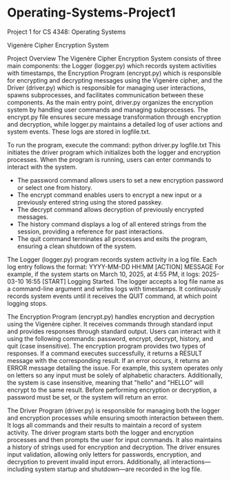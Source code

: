 # Operating-Systems-Project1
Project 1 for CS 4348: Operating Systems

Vigenère Cipher Encryption System

Project Overview
The Vigenère Cipher Encryption System consists of three main components: the Logger (logger.py) which records system activities with timestamps, the Encryption Program (encrypt.py) which is responsible for encrypting and decrypting messages using the Vigenère cipher, and the Driver (driver.py) which is responsible for managing user interactions, spawns subprocesses, and facilitates communication between these components. As the main entry point, driver.py organizes the encryption system by handling user commands and managing subprocesses. The encrypt.py file ensures secure message transformation through encryption and decryption, while logger.py maintains a detailed log of user actions and system events. These logs are stored in logfile.txt.

To run the program, execute the command:
python driver.py logfile.txt
This initiates the driver program which initializes both the logger and encryption processes. When the program is running, users can enter commands to interact with the system. 
* The password command allows users to set a new encryption password or select one from history. 
* The encrypt command enables users to encrypt a new input or a previously entered string using the stored passkey. 
* The decrypt command allows decryption of previously encrypted messages. 
* The history command displays a log of all entered strings from the session, providing a reference for past interactions. 
* The quit command terminates all processes and exits the program, ensuring a clean shutdown of the system.

The Logger (logger.py) program records system activity in a log file. Each log entry follows the format:
YYYY-MM-DD HH:MM [ACTION] MESSAGE
For example, if the system starts on March 10, 2025, at 4:55 PM, it logs:
2025-03-10 16:55 [START] Logging Started.
The logger accepts a log file name as a command-line argument and writes logs with timestamps. It continuously records system events until it receives the QUIT command, at which point logging stops.

The Encryption Program (encrypt.py) handles encryption and decryption using the Vigenère cipher. 
It receives commands through standard input and provides responses through standard output. Users can interact with it using the following commands: password, encrypt, decrypt, history, and quit (case insensitive). The encryption program provides two types of responses. If a command executes successfully, it returns a RESULT <output> message with the corresponding result. If an error occurs, it returns an ERROR <message> message detailing the issue. For example, this system operates only on letters so any input must be solely of alphabetic characters. Additionally, the system is case insensitive, meaning that "hello" and "HELLO" will encrypt to the same result. Before performing encryption or decryption, a password must be set, or the system will return an error. 

The Driver Program (driver.py) is responsible for managing both the logger and encryption processes while ensuring smooth interaction between them. 
It logs all commands and their results to maintain a record of system activity. The driver program starts both the logger and encryption processes and then prompts the user for input commands. It also maintains a history of strings used for encryption and decryption. The driver ensures input validation, allowing only letters for passwords, encryption, and decryption to prevent invalid input errors. Additionally, all interactions—including system startup and shutdown—are recorded in the log file.


